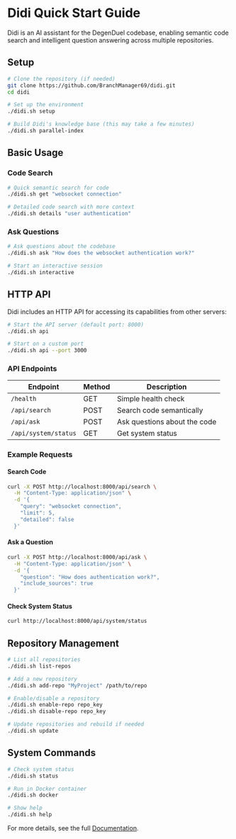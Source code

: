 # Didi Quick Start Guide

Didi is an AI assistant for the DegenDuel codebase, enabling semantic code search and intelligent question answering across multiple repositories.

## Setup

```bash
# Clone the repository (if needed)
git clone https://github.com/BranchManager69/didi.git
cd didi

# Set up the environment
./didi.sh setup

# Build Didi's knowledge base (this may take a few minutes)
./didi.sh parallel-index
```

## Basic Usage

### Code Search

```bash
# Quick semantic search for code
./didi.sh get "websocket connection"

# Detailed code search with more context
./didi.sh details "user authentication"
```

### Ask Questions

```bash
# Ask questions about the codebase
./didi.sh ask "How does the websocket authentication work?"

# Start an interactive session
./didi.sh interactive
```

## HTTP API

Didi includes an HTTP API for accessing its capabilities from other servers:

```bash
# Start the API server (default port: 8000)
./didi.sh api

# Start on a custom port
./didi.sh api --port 3000
```

### API Endpoints

| Endpoint | Method | Description |
|----------|--------|-------------|
| `/health` | GET | Simple health check |
| `/api/search` | POST | Search code semantically |
| `/api/ask` | POST | Ask questions about the code |
| `/api/system/status` | GET | Get system status |

### Example Requests

#### Search Code

```bash
curl -X POST http://localhost:8000/api/search \
  -H "Content-Type: application/json" \
  -d '{
    "query": "websocket connection",
    "limit": 5,
    "detailed": false
  }'
```

#### Ask a Question

```bash
curl -X POST http://localhost:8000/api/ask \
  -H "Content-Type: application/json" \
  -d '{
    "question": "How does authentication work?",
    "include_sources": true
  }'
```

#### Check System Status

```bash
curl http://localhost:8000/api/system/status
```

## Repository Management

```bash
# List all repositories
./didi.sh list-repos

# Add a new repository
./didi.sh add-repo "MyProject" /path/to/repo

# Enable/disable a repository
./didi.sh enable-repo repo_key
./didi.sh disable-repo repo_key

# Update repositories and rebuild if needed
./didi.sh update
```

## System Commands

```bash
# Check system status
./didi.sh status

# Run in Docker container
./didi.sh docker

# Show help
./didi.sh help
```

For more details, see the full [Documentation](DOCUMENTATION.md).